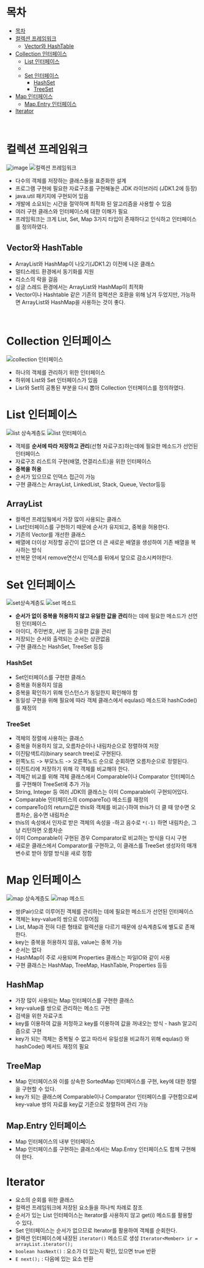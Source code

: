 # 목차
- [목차](#목차)
- [컬렉션 프레임워크](#컬렉션-프레임워크)
  - [Vector와 HashTable](#vector와-hashtable)
- [Collection 인터페이스](#collection-인터페이스)
  - [List 인터페이스](#list-인터페이스)
  - 
  - [Set 인터페이스](#set-인터페이스)
    - [HashSet](#hashset)
    - [TreeSet](#treeset)
- [Map 인터페이스](#map-인터페이스)
  - [Map.Entry 인터페이스](#Map.Entry-인터페이스)
- [Iterator](#iterator)


<br>

# 컬렉션 프레임워크
![image](https://user-images.githubusercontent.com/106129404/229985160-31b66551-71b2-4219-b471-fc15fd78c462.png)
![컬렉션 프레임워크](https://github.com/soberdam/TIL/assets/106129404/48c99ef5-3736-449f-846e-65b0a42fe3d8)

- 다수의 객체를 저장하는 클래스들을 표준화한 설계
- 프로그램 구현에 필요한 자료구조를 구현해놓은 JDK 라이브러리 (JDK1.2에 등장)
- java.util 패키지에 구현되어 있음
- 개발에 소요되는 시간을 절약하며 최적화 된 알고리즘을 사용할 수 있음
- 여러 구현 클래스와 인터페이스에 대한 이해가 필요
- 프레임워크는 크게 List, Set, Map 3가지 타입이 존재하다고 인식하고 인터페이스를 정의하였다.

## Vector와 HashTable
- ArrayList와 HashMap이 나오기(JDK1.2) 이전에 나온 클래스
- 멀티스레드 환경에서 동기화를 지원
- 리소스의 락을 걸음
- 싱글 스레드 환경에서는 ArrayList와 HashMap이 최적화
- Vector이나 Hashtable 같은 기존의 컬렉션은 호환을 위해 남겨 두었지만, 가능하면 ArrayList와 HashMap을 사용하는 것이 좋다.

<br>


# Collection 인터페이스
![collection 인터페이스](https://github.com/soberdam/TIL/assets/106129404/b163a801-f4b9-4817-8ed4-70644483cbb8)
- 하나의 객체를 관리하기 위한 인터페이스
- 하위에 List와 Set 인터페이스가 있음
- Lisr와 Set의 공통된 부분을 다시 뽑아 Collection 인터페이스를 정의하였다.

# List 인터페이스
![list 상속계층도](https://github.com/soberdam/TIL/assets/106129404/96e79a82-5eba-459b-97d3-7eb04e9ef157)
![list 인터페이스](https://github.com/soberdam/TIL/assets/106129404/43e2f100-01e0-495f-9a0e-d1253a97e581)
- 객체를 **순서에 따라 저장하고 관리**(선형 자료구조)하는데에 필요한 메소드가 선언된 인터페이스
- 자료구조 리스트의 구현(배열, 연결리스트)을 위한 인터페이스
- **중복을 허용**
- 순서가 있으므로 인덱스 접근이 가능
- 구현 클래스는 ArrayList, LinkedList, Stack, Queue, Vector등등

## ArrayList
- 컬렉션 프레임웤에서 가장 많이 사용되는 클래스
- List인터페이스를 구현하기 때문에 순서가 유지되고, 중복을 허용한다.
- 기존의 Vector를 개선한 클래스
- 배열에 더이상 저장할 공간이 없으면 더 큰 새로운 배열을 생성하여 기존 배열을 복사하는 방식
- 반복문 안에서 remove연산시 인덱스를 뒤에서 앞으로 감소시켜야한다.
  

# Set 인터페이스
![set상속계층도](https://github.com/soberdam/TIL/assets/106129404/82bb975d-0766-41c6-b053-2e41c6acc37b)
![set 메소드](https://github.com/soberdam/TIL/assets/106129404/ce557a00-01f4-4bcd-8837-f409f5182ece)
- **순서가 없이 중복을 허용하지 않고 유일한 값을 관리**하는 데에 필요한 메소드가 선언된 인터페이스
- 아이디, 주민번호, 사번 등 고유한 값을 관리
- 저장되는 순서와 출력되는 순서는 상관없음
- 구현 클래스는 HashSet, TreeSet 등등

### HashSet
- Set인터페이스를 구현한 클래스
- 중복을 허용하지 않음
- 중복을 확인하기 위해 인스턴스가 동일한지 확인해야 함
- 동일성 구현을 위해 필요에 따라 객체 클래스에서 equlas() 메소드와 hashCode()를 재정의

### TreeSet
- 객체의 정렬에 사용하는 클래스
- 중복을 허용하지 않고, 오름차순이나 내림차순으로 정렬하여 저장
- 이진탐색트리(binary search tree)로 구현된다.
- 왼쪽노드 -> 부모노드 -> 오른쪽노드 순으로 순회하면 오름차순으로 정렬된다.
- 이진트리에 저장하기 위해 각 객체를 비교해야 한다.
- 객체간 비교를 위해 객체 클래스에서 Comparable이나 Comparator 인터페이스를 구현해야 TreeSet에 추가 가능
- String, Integer 등 여러 JDK의 클래스는 이미 Comparable이 구현되어있다.
- Comparable 인터페이스의 compareTo() 메소드를 재정의
- compareTo()의 return값은 this와 객체를 비교(-)하여 this가 더 클 때 양수면 오름차순, 음수면 내림차순
- this의 속성에서 인자로 받은 객체의 속성을 -하고 음수로 `*(-1)` 하면 내림차순, 그냥 리턴하면 오름차순
- 이미 Comparable이 구현된 경우 Comparator로 비교하는 방식을 다시 구현
- 새로운 클래스에서 Comparator를 구현하고, 이 클래스를 TreeSet 생성자의 매개변수로 받아 정렬 방식을 새로 정함


# Map 인터페이스
![map 상속계층도](https://github.com/soberdam/TIL/assets/106129404/5edb0f04-290d-449e-9077-d5688aac40a6)
![map 메소드](https://github.com/soberdam/TIL/assets/106129404/ee9f251e-a5b6-4be0-81ad-6a30a9af58c7)
- 쌍(Pair)으로 이루어진 객체를 관리하는 데에 필요한 메소드가 선언된 인터페이스
- 객체는 key-value의 쌍으로 이루어짐
- List, Map과 전혀 다른 형태로 컬렉션을 다르기 때문에 상속계층도에 별도로 존재한다.
- key는 중복을 허용하지 않음, value는 중복 가능
- 순서는 없다
- HashMap이 주로 사용되며 Properties 클래스는 파일IO와 같이 사용
- 구현 클래스는 HashMap, TreeMap, HashTable, Properties 등등

## HashMap
- 가장 많이 사용되는 Map 인터페이스를 구현한 클래스
- key-value를 쌍으로 관리하는 메소드 구현
- 검색을 위한 자료구조
- key를 이용하여 값을 저정하고 key를 이용하여 값을 꺼내오는 방식 - hash 알고리즘으로 구현
- key가 되는 객체는 중복될 수 없고 따라서 유일성을 비교하기 위해 equlas() 와 hashCode() 메서드 재정의 필요

## TreeMap
- Map 인터페이스와 이를 상속한 SortedMap 인터페이스를 구현, key에 대한 정렬을 구현할 수 있다.
- key가 되는 클래스에 Comparable이나 Comparator 인터페이스를 구현함으로써 key-value 쌍의 자료를 key값 기준으로 정렬하여 관리 가능

## Map.Entry 인터페이스
- Map 인터페이스의 내부 인터페이스
- Map 인터페이스를 구현하는 클래스에서는 Map.Entry 인터페이스도 함께 구현해야 한다.

# Iterator
- 요소의 순회를 위한 클래스
- 컬렉션 프레임워크에 저장된 요소들을 하나씩 차례로 참조
- 순서가 있는 List 인터페이스는 Iterator를 사용하지 않고 get(i) 메소드를 활용할 수 있다.
- Set 인터페이스는 순서가 없으므로 Iterator를 활용하여 객체를 순회한다.
- 컬렉션 인터페이스에 내장된 `iterator()` 메소드로 생성 `Iterator<Member> ir = arrayList.iterator();`
- `boolean hasNext()` : 요소가 더 있는지 확인, 있으면 true 반환
- `E next();` : 다음에 있는 요소 반환


